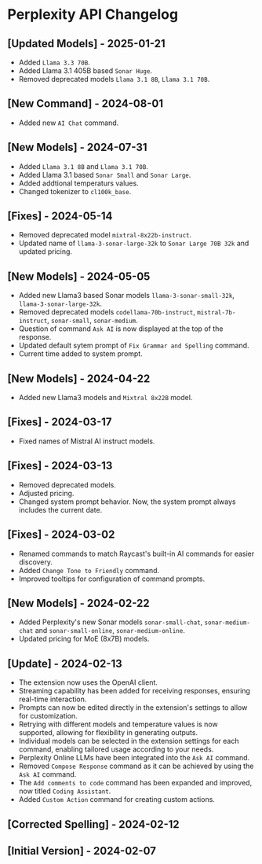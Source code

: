 # Perplexity API Changelog

## [Updated Models] - 2025-01-21

- Added `Llama 3.3 70B`.
- Added Llama 3.1 405B based `Sonar Huge`.
- Removed deprecated models `Llama 3.1 8B`, `Llama 3.1 70B`.

## [New Command] - 2024-08-01

- Added new `AI Chat` command.

## [New Models] - 2024-07-31

- Added `Llama 3.1 8B` and `Llama 3.1 70B`.
- Added Llama 3.1 based `Sonar Small` and `Sonar Large`.
- Added addtional temperaturs values.
- Changed tokenizer to `cl100k_base`.

## [Fixes] - 2024-05-14

- Removed deprecated model `mixtral-8x22b-instruct`.
- Updated name of `llama-3-sonar-large-32k` to `Sonar Large 70B 32k` and updated pricing.

## [New Models] - 2024-05-05

- Added new Llama3 based Sonar models `llama-3-sonar-small-32k`, `llama-3-sonar-large-32k`.
- Removed deprecated models `codellama-70b-instruct`, `mistral-7b-instruct`, `sonar-small`, `sonar-medium`.
- Question of command `Ask AI` is now displayed at the top of the response.
- Updated default sytem prompt of `Fix Grammar and Spelling` command.
- Current time added to system prompt.

## [New Models] - 2024-04-22

- Added new Llama3 models and `Mixtral 8x22B` model.

## [Fixes] - 2024-03-17

- Fixed names of Mistral AI instruct models.

## [Fixes] - 2024-03-13

- Removed deprecated models.
- Adjusted pricing.
- Changed system prompt behavior. Now, the system prompt always includes the current date.

## [Fixes] - 2024-03-02

- Renamed commands to match Raycast's built-in AI commands for easier discovery.
- Added `Change Tone to Friendly` command.
- Improved tooltips for configuration of command prompts.

## [New Models] - 2024-02-22

- Added Perplexity's new Sonar models `sonar-small-chat`, `sonar-medium-chat` and `sonar-small-online`, `sonar-medium-online`.
- Updated pricing for MoE (8x7B) models.

## [Update] - 2024-02-13

- The extension now uses the OpenAI client.
- Streaming capability has been added for receiving responses, ensuring real-time interaction.
- Prompts can now be edited directly in the extension's settings to allow for customization.
- Retrying with different models and temperature values is now supported, allowing for flexibility in generating outputs.
- Individual models can be selected in the extension settings for each command, enabling tailored usage according to your needs.
- Perplexity Online LLMs have been integrated into the `Ask AI` command.
- Removed `Compose Response` command as it can be achieved by using the `Ask AI` command.
- The `Add comments to code` command has been expanded and improved, now titled `Coding Assistant`.
- Added `Custom Action` command for creating custom actions.

## [Corrected Spelling] - 2024-02-12

## [Initial Version] - 2024-02-07
